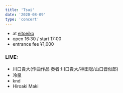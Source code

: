 ```yaml
---
title: 'Tsui'
date: '2020-08-09'
type: 'concert'
---
```


* at [eitoeiko](http://eitoeiko.com)
* open 16:30 / start 17:00
* entrance fee ¥1,000

### LIVE:
* 川口貴大(作曲作品 奏者:川口貴大/神田聡/山口晋似郎)
* 冷泉
* knd
* Hiroaki Maki